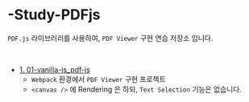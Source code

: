 # -Study-PDFjs

`PDF.js` 라이브러리를 사용하여, `PDF Viewer` 구현 연습 저장소 입니다.

<br />

* [1. 01-vanilla-js_pdf-js](https://github.com/Chocobe/-Study-PDFjs/tree/master/01-vanilla-js_pdf-js)
  * `Webpack` 환경에서 `PDF Viewer` 구현 프로젝트
  * `<canvas />` 에 Rendering 은 하되, `Text Selection` 기능은 없습니다.


